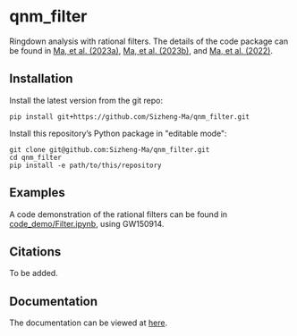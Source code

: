 # qnm_filter

Ringdown analysis with rational filters. The details of the code package can be found in [Ma, et al. (2023a)](https://arxiv.org/abs/2301.06705), [Ma, et al. (2023b)](https://arxiv.org/abs/2301.06639), and [Ma, et al. (2022)](https://arxiv.org/abs/2207.10870).

## Installation

Install the latest version from the git repo:

```shell
pip install git+https://github.com/Sizheng-Ma/qnm_filter.git
```

Install this repository’s Python package in "editable mode":

```shell
git clone git@github.com:Sizheng-Ma/qnm_filter.git
cd qnm_filter
pip install -e path/to/this/repository
```

## Examples

A code demonstration of the rational filters can be found in [code_demo/Filter.ipynb](code_demo/Filter.ipynb), using GW150914.

## Citations

To be added.

## Documentation

The documentation can be viewed at [here](https://sizheng-ma.github.io/qnm_filter/html/index.html).
